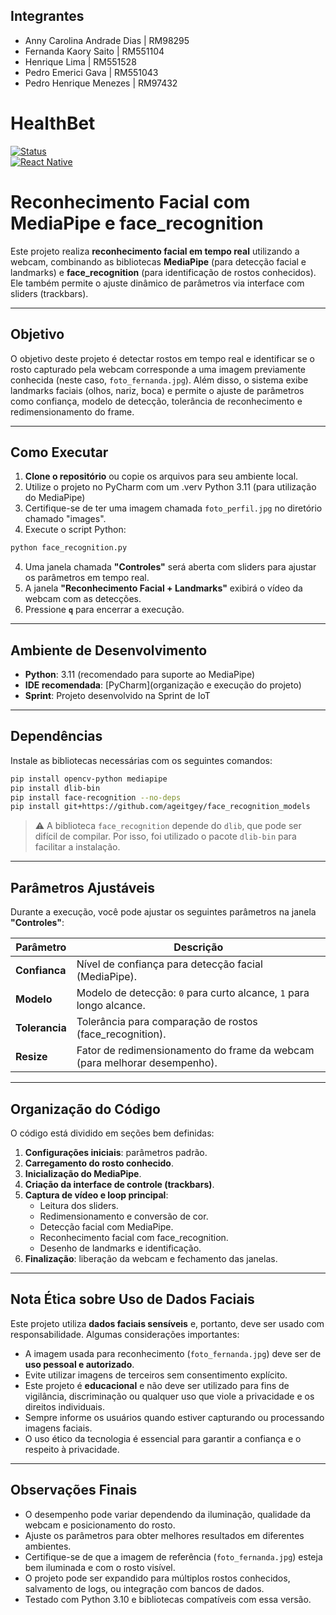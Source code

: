 ## Integrantes
- Anny Carolina Andrade Dias | RM98295
- Fernanda Kaory Saito | RM551104
- Henrique Lima | RM551528
- Pedro Emerici Gava | RM551043
- Pedro Henrique Menezes | RM97432

# HealthBet

[![Status](https://img.shields.io/badge/status-em%20desenvolvimento-yellow)](https://github.com/seu-usuario/seu-repositorio)  
[![React Native](https://img.shields.io/badge/React_Native-0.71-blue)](https://reactnative.dev/)  

# Reconhecimento Facial com MediaPipe e face_recognition

Este projeto realiza **reconhecimento facial em tempo real** utilizando a webcam, combinando as bibliotecas **MediaPipe** (para detecção facial e landmarks) e **face_recognition** (para identificação de rostos conhecidos). Ele também permite o ajuste dinâmico de parâmetros via interface com sliders (trackbars).

---

## Objetivo

O objetivo deste projeto é detectar rostos em tempo real e identificar se o rosto capturado pela webcam corresponde a uma imagem previamente conhecida (neste caso, `foto_fernanda.jpg`). Além disso, o sistema exibe landmarks faciais (olhos, nariz, boca) e permite o ajuste de parâmetros como confiança, modelo de detecção, tolerância de reconhecimento e redimensionamento do frame.

---

## Como Executar

1. **Clone o repositório** ou copie os arquivos para seu ambiente local.
2. Utilize o projeto no PyCharm com um .verv Python 3.11 (para utilização do MediaPipe)
3. Certifique-se de ter uma imagem chamada `foto_perfil.jpg` no diretório chamado "images".
4. Execute o script Python:

```bash
python face_recognition.py
```

4. Uma janela chamada **"Controles"** será aberta com sliders para ajustar os parâmetros em tempo real.
5. A janela **"Reconhecimento Facial + Landmarks"** exibirá o vídeo da webcam com as detecções.
6. Pressione **`q`** para encerrar a execução.

---

## Ambiente de Desenvolvimento

- **Python**: 3.11 (recomendado para suporte ao MediaPipe)
- **IDE recomendada**: [PyCharm](organização e execução do projeto)
- **Sprint**: Projeto desenvolvido na Sprint de IoT

---

## Dependências

Instale as bibliotecas necessárias com os seguintes comandos:

```bash
pip install opencv-python mediapipe
pip install dlib-bin
pip install face-recognition --no-deps
pip install git+https://github.com/ageitgey/face_recognition_models
```

> ⚠️ A biblioteca `face_recognition` depende do `dlib`, que pode ser difícil de compilar. Por isso, foi utilizado o pacote `dlib-bin` para facilitar a instalação.

---

## Parâmetros Ajustáveis

Durante a execução, você pode ajustar os seguintes parâmetros na janela **"Controles"**:

| Parâmetro     | Descrição                                                                 |
|---------------|---------------------------------------------------------------------------|
| **Confianca**     | Nível de confiança para detecção facial (MediaPipe).                     |
| **Modelo**        | Modelo de detecção: `0` para curto alcance, `1` para longo alcance.      |
| **Tolerancia**    | Tolerância para comparação de rostos (face_recognition).                 |
| **Resize**        | Fator de redimensionamento do frame da webcam (para melhorar desempenho).|

---

## Organização do Código

O código está dividido em seções bem definidas:

1. **Configurações iniciais**: parâmetros padrão.
2. **Carregamento do rosto conhecido**.
3. **Inicialização do MediaPipe**.
4. **Criação da interface de controle (trackbars)**.
5. **Captura de vídeo e loop principal**:
   - Leitura dos sliders.
   - Redimensionamento e conversão de cor.
   - Detecção facial com MediaPipe.
   - Reconhecimento facial com face_recognition.
   - Desenho de landmarks e identificação.
6. **Finalização**: liberação da webcam e fechamento das janelas.

---

## Nota Ética sobre Uso de Dados Faciais

Este projeto utiliza **dados faciais sensíveis** e, portanto, deve ser usado com responsabilidade. Algumas considerações importantes:

- A imagem usada para reconhecimento (`foto_fernanda.jpg`) deve ser de **uso pessoal e autorizado**.
- Evite utilizar imagens de terceiros sem consentimento explícito.
- Este projeto é **educacional** e não deve ser utilizado para fins de vigilância, discriminação ou qualquer uso que viole a privacidade e os direitos individuais.
- Sempre informe os usuários quando estiver capturando ou processando imagens faciais.
- O uso ético da tecnologia é essencial para garantir a confiança e o respeito à privacidade.

---

## Observações Finais

- O desempenho pode variar dependendo da iluminação, qualidade da webcam e posicionamento do rosto.
- Ajuste os parâmetros para obter melhores resultados em diferentes ambientes.
- Certifique-se de que a imagem de referência (`foto_fernanda.jpg`) esteja bem iluminada e com o rosto visível.
- O projeto pode ser expandido para múltiplos rostos conhecidos, salvamento de logs, ou integração com bancos de dados.
- Testado com Python 3.10 e bibliotecas compatíveis com essa versão.


